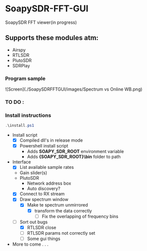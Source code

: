 # SoapySDR-FFT-GUI

SoapySDR FFT viewer(in progress)

## Supports these modules atm: 

 - Airspy
 - RTLSDR
 - PlutoSDR
 - SDRPlay 

### Program sample
![Screen](./SoapySDRFFTGUI/images/Spectrum vs Online WB.png)
### TO DO :

### Install instructions

```powershell
.\install.ps1
```
  - Install script
    - [x] Compiled dll's in release mode
    - [x] Powershell install script
      - Adds **SOAPY_SDR_ROOT** environment variable
      - Adds **{SOAPY_SDR_ROOT}\bin** folder to path 
  - Interface
    - [x] List available sample rates
    - Gain slider(s)
    - PlutoSDR
      - Network address box
      - Auto discovery?
    - [x] Connect to RX stream 
    - [x] Draw spectrum window 
      - [x] Make te spectrum unmirrored 
        - [x] transform the data correctly
          - [ ] Fix the overlapping of frequency bins
    - [ ] Sort out bugs
      - [x] RTLSDR close
      - [ ] RTLSDR params not correctly set
      - [ ] Some gui things
  - More to come . . .